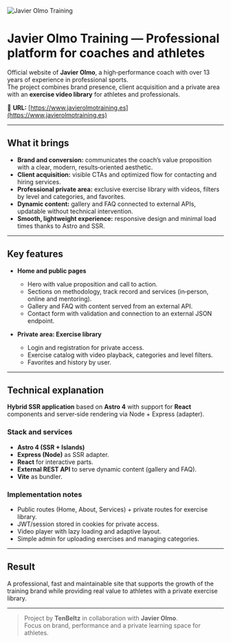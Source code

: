 ![Javier Olmo Training](/projects/javier-olmo.png)
# Javier Olmo Training — Professional platform for coaches and athletes

Official website of **Javier Olmo**, a high‑performance coach with over 13 years of experience in professional sports.  
The project combines brand presence, client acquisition and a private area with an **exercise video library** for athletes and professionals.

🔗 **URL:** [https://www.javierolmotraining.es](https://www.javierolmotraining.es)

---

## What it brings
- **Brand and conversion:** communicates the coach’s value proposition with a clear, modern, results‑oriented aesthetic.  
- **Client acquisition:** visible CTAs and optimized flow for contacting and hiring services.  
- **Professional private area:** exclusive exercise library with videos, filters by level and categories, and favorites.  
- **Dynamic content:** gallery and FAQ connected to external APIs, updatable without technical intervention.  
- **Smooth, lightweight experience:** responsive design and minimal load times thanks to Astro and SSR.  

---

## Key features
- **Home and public pages**
  - Hero with value proposition and call to action.  
  - Sections on methodology, track record and services (in‑person, online and mentoring).  
  - Gallery and FAQ with content served from an external API.  
  - Contact form with validation and connection to an external JSON endpoint.  

- **Private area: Exercise library**
  - Login and registration for private access.  
  - Exercise catalog with video playback, categories and level filters.  
  - Favorites and history by user.  

---

## Technical explanation

**Hybrid SSR application** based on **Astro 4** with support for **React** components and server‑side rendering via Node + Express (adapter).

### Stack and services
- **Astro 4 (SSR + Islands)**  
- **Express (Node)** as SSR adapter.  
- **React** for interactive parts.  
- **External REST API** to serve dynamic content (gallery and FAQ).  
- **Vite** as bundler.  

### Implementation notes
- Public routes (Home, About, Services) + private routes for exercise library.  
- JWT/session stored in cookies for private access.  
- Video player with lazy loading and adaptive layout.  
- Simple admin for uploading exercises and managing categories.  

---

## Result
A professional, fast and maintainable site that supports the growth of the training brand while providing real value to athletes with a private exercise library.

---

> Project by **TenBeltz** in collaboration with **Javier Olmo**.  
> Focus on brand, performance and a private learning space for athletes.

